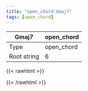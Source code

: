 ```yaml
---
title: "open_chord:Gmaj7"
tags: [open_chord]
---
```


|Gmaj7|open_chord|
|---|---|
|Type|open_chord|
|Root string|6|
{{< rawhtml >}}
<div class="container"></div>
<script>
const selector = '#container';
const chord = new ChordBox(selector);
chord.draw((new String("320002")));
</script>
{{< /rawhtml >}}
